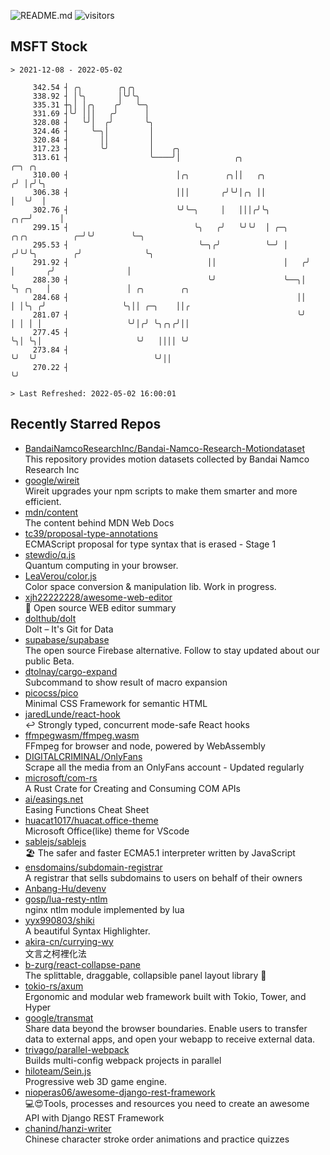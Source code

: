 ![README.md](https://github.com/Gerhut/Gerhut/workflows/README.md/badge.svg)
![visitors](https://visitors.vercel.app/Gerhut/Gerhut?token=8cf69d1f6813d272ef062726b6070c9be4ff72038cfe5a7ded7384a8da65d866)

## MSFT Stock

```
> 2021-12-08 - 2022-05-02

     342.54 ┤ ╭╮        ╭╮╭╮                                                                                     
     338.92 ┤ │╰╮       │╰╯╰╮                                                                                    
     335.31 ┼╮│ │╭╮    ╭╯   ╰─╮                                                                                  
     331.69 ┤╰╯ │││   ╭╯      │                                                                                  
     328.08 ┤   ╰╯│  ╭╯       ╰╮                                                                                 
     324.46 ┤     ╰─╮│         │                                                                                 
     320.84 ┤       ││         │                                                                                 
     317.23 ┤       ╰╯         │    ╭╮                                                                           
     313.61 ┤                  ╰────╯│            ╭╮                                    ╭─╮ ╭╮                   
     310.00 ┤                        │╭╮        ╭╮││   ╭╮                              ╭╯ │╭╯╰╮                  
     306.38 ┤                        │││       ╭╯╰╯│╭╮ ││                              │  ╰╯  │                  
     302.76 ┤                        ╰╯╰─╮     │   │││╭╯╰╮                         ╭╮╭─╯      │                  
     299.15 ┤                            ╰╮   ╭╯   ╰╯╰╯  │ ╭─╮     ╭╮╭╮          ╭─╯╰╯        ╰─╮                
     295.53 ┤                             ╰─╮╭╯          ╰─╯ │    ╭╯╰╯╰╮        ╭╯              ╰╮               
     291.92 ┤                               ││               │   ╭╯    │       ╭╯                │               
     288.30 ┤                               ╰╯               ╰──╮│     ╰╮ ╭╮   │                 │ ╭╮        ╭╮  
     284.68 ┤                                                   ││      │ │╰╮ ╭╯                 ╰╮││ ╭─╮    ││╭ 
     281.07 ┤                                                   ╰╯      │ │ │ │                   ╰╯│╭╯ ╰╮╭╮╭╯││ 
     277.45 ┤                                                           ╰╮│ ╰╮│                     ╰╯   ││││ ╰╯ 
     273.84 ┤                                                            ╰╯  ╰╯                          ╰╯││    
     270.22 ┤                                                                                              ╰╯    

> Last Refreshed: 2022-05-02 16:00:01
```

## Recently Starred Repos

- [BandaiNamcoResearchInc/Bandai-Namco-Research-Motiondataset](https://github.com/BandaiNamcoResearchInc/Bandai-Namco-Research-Motiondataset)  
  This repository provides motion datasets collected by Bandai Namco Research Inc
- [google/wireit](https://github.com/google/wireit)  
  Wireit upgrades your npm scripts to make them smarter and more efficient.
- [mdn/content](https://github.com/mdn/content)  
  The content behind MDN Web Docs
- [tc39/proposal-type-annotations](https://github.com/tc39/proposal-type-annotations)  
  ECMAScript proposal for type syntax that is erased - Stage 1
- [stewdio/q.js](https://github.com/stewdio/q.js)  
  Quantum computing in your browser.
- [LeaVerou/color.js](https://github.com/LeaVerou/color.js)  
  Color space conversion & manipulation lib. Work in progress.
- [xjh22222228/awesome-web-editor](https://github.com/xjh22222228/awesome-web-editor)  
  🔨  Open source WEB editor summary
- [dolthub/dolt](https://github.com/dolthub/dolt)  
  Dolt – It's Git for Data
- [supabase/supabase](https://github.com/supabase/supabase)  
  The open source Firebase alternative. Follow to stay updated about our public Beta.
- [dtolnay/cargo-expand](https://github.com/dtolnay/cargo-expand)  
  Subcommand to show result of macro expansion
- [picocss/pico](https://github.com/picocss/pico)  
  Minimal CSS Framework for semantic HTML
- [jaredLunde/react-hook](https://github.com/jaredLunde/react-hook)  
  ↩ Strongly typed, concurrent mode-safe React hooks
- [ffmpegwasm/ffmpeg.wasm](https://github.com/ffmpegwasm/ffmpeg.wasm)  
  FFmpeg for browser and node, powered by WebAssembly
- [DIGITALCRIMINAL/OnlyFans](https://github.com/DIGITALCRIMINAL/OnlyFans)  
  Scrape all the media from an OnlyFans account - Updated regularly
- [microsoft/com-rs](https://github.com/microsoft/com-rs)  
  A Rust Crate for Creating and Consuming COM APIs
- [ai/easings.net](https://github.com/ai/easings.net)  
  Easing Functions Cheat Sheet
- [huacat1017/huacat.office-theme](https://github.com/huacat1017/huacat.office-theme)  
  Microsoft Office(like) theme for VScode
- [sablejs/sablejs](https://github.com/sablejs/sablejs)  
  🏖️ The safer and faster ECMA5.1 interpreter written by JavaScript
- [ensdomains/subdomain-registrar](https://github.com/ensdomains/subdomain-registrar)  
  A registrar that sells subdomains to users on behalf of their owners
- [Anbang-Hu/devenv](https://github.com/Anbang-Hu/devenv)  
- [gosp/lua-resty-ntlm](https://github.com/gosp/lua-resty-ntlm)  
  nginx ntlm module implemented by lua
- [yyx990803/shiki](https://github.com/yyx990803/shiki)  
  A beautiful Syntax Highlighter.
- [akira-cn/currying-wy](https://github.com/akira-cn/currying-wy)  
  文言之柯裡化法
- [b-zurg/react-collapse-pane](https://github.com/b-zurg/react-collapse-pane)  
  The splittable, draggable, collapsible panel layout library 🎉
- [tokio-rs/axum](https://github.com/tokio-rs/axum)  
  Ergonomic and modular web framework built with Tokio, Tower, and Hyper
- [google/transmat](https://github.com/google/transmat)  
  Share data beyond the browser boundaries. Enable users to transfer data to external apps, and open your webapp to receive external data.
- [trivago/parallel-webpack](https://github.com/trivago/parallel-webpack)  
  Builds multi-config webpack projects in parallel
- [hiloteam/Sein.js](https://github.com/hiloteam/Sein.js)  
  Progressive web 3D game engine.
- [nioperas06/awesome-django-rest-framework](https://github.com/nioperas06/awesome-django-rest-framework)  
   💻😍Tools, processes and resources you need to create an awesome API with Django REST Framework
- [chanind/hanzi-writer](https://github.com/chanind/hanzi-writer)  
  Chinese character stroke order animations and practice quizzes
